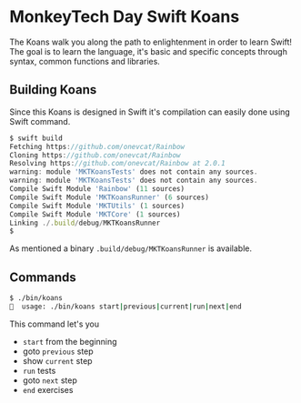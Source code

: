 # MonkeyTech Day Swift Koans

The Koans walk you along the path to enlightenment in order to learn Swift! The goal is to learn the language,
it's basic and specific concepts through syntax, common functions and libraries.

## Building Koans

Since this Koans is designed in Swift it's compilation can easily done using Swift
command.

```js
$ swift build
Fetching https://github.com/onevcat/Rainbow
Cloning https://github.com/onevcat/Rainbow
Resolving https://github.com/onevcat/Rainbow at 2.0.1
warning: module 'MKTKoansTests' does not contain any sources.
warning: module 'MKTKoansTests' does not contain any sources.
Compile Swift Module 'Rainbow' (11 sources)
Compile Swift Module 'MKTKoansRunner' (6 sources)
Compile Swift Module 'MKTUtils' (1 sources)
Compile Swift Module 'MKTCore' (1 sources)
Linking ./.build/debug/MKTKoansRunner
$ 
```

As mentioned a binary `.build/debug/MKTKoansRunner` is available.

## Commands

 ```sh
$ ./bin/koans
 🍺  usage: ./bin/koans start|previous|current|run|next|end
 ```

This command let's you
- `start` from the beginning
- goto `previous` step
- show `current` step
- `run` tests
- goto `next` step
- `end` exercises



